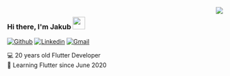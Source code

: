 <img align='right' src="https://github-readme-stats.vercel.app/api?username=jakubjaniec&show_icons=true">

### Hi there, I'm Jakub <img src="https://github.com/piyushP7pravin/piyushP7pravin/blob/master/Hi.gif" width="29px">

[![Github](https://img.shields.io/badge/-Github-000?style=flat&logo=Github&logoColor=white)](https://github.com/jakubjaniec)
[![Linkedin](https://img.shields.io/badge/-LinkedIn-blue?style=flat&logo=Linkedin&logoColor=white)](https://www.linkedin.com/in/jakubjaniec/)
[![Gmail](https://img.shields.io/badge/-Gmail-c14438?style=flat&logo=Gmail&logoColor=white)](mailto:jakubjaniec@aol.com)

:computer: 20 years old Flutter Developer  
:iphone: Learning Flutter since June 2020
